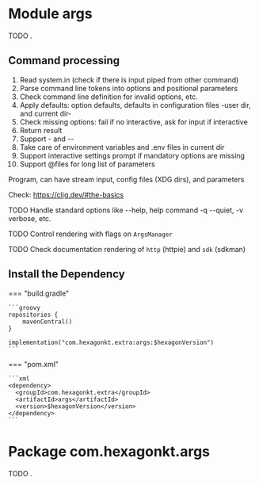 
# Module args
TODO .

## Command processing
1. Read system.in (check if there is input piped from other command)
2. Parse command line tokens into options and positional parameters
3. Check command line definition for invalid options, etc.
4. Apply defaults: option defaults, defaults in configuration files -user dir, and current dir-
5. Check missing options: fail if no interactive, ask for input if interactive
6. Return result
7. Support - and --
8. Take care of environment variables and .env files in current dir
9. Support interactive settings prompt if mandatory options are missing
10. Support @files for long list of parameters

Program, can have stream input, config files (XDG dirs), and parameters

Check: https://clig.dev/#the-basics

TODO Handle standard options like --help, help command -q --quiet, -v verbose, etc.

TODO Control rendering with flags on `ArgsManager`

TODO Check documentation rendering of `http` (httpie) and `sdk` (sdkman)

## Install the Dependency

=== "build.gradle"

    ```groovy
    repositories {
        mavenCentral()
    }

    implementation("com.hexagonkt.extra:args:$hexagonVersion")
    ```

=== "pom.xml"

    ```xml
    <dependency>
      <groupId>com.hexagonkt.extra</groupId>
      <artifactId>args</artifactId>
      <version>$hexagonVersion</version>
    </dependency>
    ```

# Package com.hexagonkt.args
TODO .
